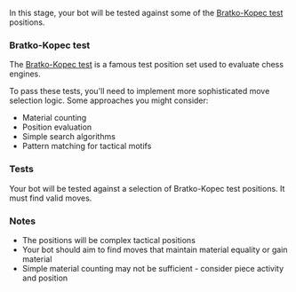 In this stage, your bot will be tested against some of the [Bratko-Kopec test](https://www.chessprogramming.org/Bratko-Kopec_Test) positions.

### Bratko-Kopec test

The [Bratko-Kopec test](https://www.chessprogramming.org/Bratko-Kopec_Test) is a famous test position set
used to evaluate chess engines.

To pass these tests, you'll need to implement more sophisticated move selection logic. Some approaches
you might consider:

- Material counting
- Position evaluation
- Simple search algorithms
- Pattern matching for tactical motifs

<!-- TODO: Isaac to review, we weren't super sure of this list -->

### Tests

Your bot will be tested against a selection of Bratko-Kopec test positions. It must find valid moves.

### Notes

- The positions will be complex tactical positions
- Your bot should aim to find moves that maintain material equality or gain material
- Simple material counting may not be sufficient - consider piece activity and position